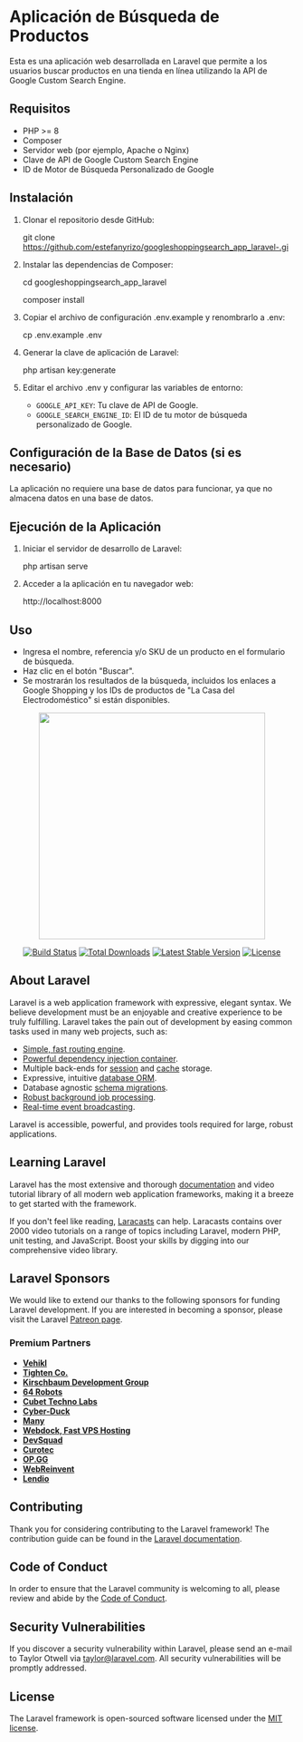 # Aplicación de Búsqueda de Productos

Esta es una aplicación web desarrollada en Laravel que permite a los usuarios buscar productos en una tienda en línea utilizando la API de Google Custom Search Engine.

## Requisitos

- PHP >= 8
- Composer
- Servidor web (por ejemplo, Apache o Nginx)
- Clave de API de Google Custom Search Engine
- ID de Motor de Búsqueda Personalizado de Google

## Instalación

1. Clonar el repositorio desde GitHub:

   git clone https://github.com/estefanyrizo/googleshoppingsearch_app_laravel-.gi

2. Instalar las dependencias de Composer:

   cd googleshoppingsearch_app_laravel
   
   composer install

4. Copiar el archivo de configuración .env.example y renombrarlo a .env:

   cp .env.example .env

5. Generar la clave de aplicación de Laravel:

   php artisan key:generate

6. Editar el archivo .env y configurar las variables de entorno:

   - `GOOGLE_API_KEY`: Tu clave de API de Google.
   - `GOOGLE_SEARCH_ENGINE_ID`: El ID de tu motor de búsqueda personalizado de Google.

## Configuración de la Base de Datos (si es necesario)

La aplicación no requiere una base de datos para funcionar, ya que no almacena datos en una base de datos.

## Ejecución de la Aplicación

1. Iniciar el servidor de desarrollo de Laravel:

   php artisan serve

2. Acceder a la aplicación en tu navegador web:

   http://localhost:8000

## Uso

- Ingresa el nombre, referencia y/o SKU de un producto en el formulario de búsqueda.
- Haz clic en el botón "Buscar".
- Se mostrarán los resultados de la búsqueda, incluidos los enlaces a Google Shopping y los IDs de productos de "La Casa del Electrodoméstico" si están disponibles.


<p align="center"><a href="https://laravel.com" target="_blank"><img src="https://raw.githubusercontent.com/laravel/art/master/logo-lockup/5%20SVG/2%20CMYK/1%20Full%20Color/laravel-logolockup-cmyk-red.svg" width="400"></a></p>

<p align="center">
<a href="https://travis-ci.org/laravel/framework"><img src="https://travis-ci.org/laravel/framework.svg" alt="Build Status"></a>
<a href="https://packagist.org/packages/laravel/framework"><img src="https://img.shields.io/packagist/dt/laravel/framework" alt="Total Downloads"></a>
<a href="https://packagist.org/packages/laravel/framework"><img src="https://img.shields.io/packagist/v/laravel/framework" alt="Latest Stable Version"></a>
<a href="https://packagist.org/packages/laravel/framework"><img src="https://img.shields.io/packagist/l/laravel/framework" alt="License"></a>
</p>

## About Laravel

Laravel is a web application framework with expressive, elegant syntax. We believe development must be an enjoyable and creative experience to be truly fulfilling. Laravel takes the pain out of development by easing common tasks used in many web projects, such as:

- [Simple, fast routing engine](https://laravel.com/docs/routing).
- [Powerful dependency injection container](https://laravel.com/docs/container).
- Multiple back-ends for [session](https://laravel.com/docs/session) and [cache](https://laravel.com/docs/cache) storage.
- Expressive, intuitive [database ORM](https://laravel.com/docs/eloquent).
- Database agnostic [schema migrations](https://laravel.com/docs/migrations).
- [Robust background job processing](https://laravel.com/docs/queues).
- [Real-time event broadcasting](https://laravel.com/docs/broadcasting).

Laravel is accessible, powerful, and provides tools required for large, robust applications.

## Learning Laravel

Laravel has the most extensive and thorough [documentation](https://laravel.com/docs) and video tutorial library of all modern web application frameworks, making it a breeze to get started with the framework.

If you don't feel like reading, [Laracasts](https://laracasts.com) can help. Laracasts contains over 2000 video tutorials on a range of topics including Laravel, modern PHP, unit testing, and JavaScript. Boost your skills by digging into our comprehensive video library.

## Laravel Sponsors

We would like to extend our thanks to the following sponsors for funding Laravel development. If you are interested in becoming a sponsor, please visit the Laravel [Patreon page](https://patreon.com/taylorotwell).

### Premium Partners

- **[Vehikl](https://vehikl.com/)**
- **[Tighten Co.](https://tighten.co)**
- **[Kirschbaum Development Group](https://kirschbaumdevelopment.com)**
- **[64 Robots](https://64robots.com)**
- **[Cubet Techno Labs](https://cubettech.com)**
- **[Cyber-Duck](https://cyber-duck.co.uk)**
- **[Many](https://www.many.co.uk)**
- **[Webdock, Fast VPS Hosting](https://www.webdock.io/en)**
- **[DevSquad](https://devsquad.com)**
- **[Curotec](https://www.curotec.com/services/technologies/laravel/)**
- **[OP.GG](https://op.gg)**
- **[WebReinvent](https://webreinvent.com/?utm_source=laravel&utm_medium=github&utm_campaign=patreon-sponsors)**
- **[Lendio](https://lendio.com)**

## Contributing

Thank you for considering contributing to the Laravel framework! The contribution guide can be found in the [Laravel documentation](https://laravel.com/docs/contributions).

## Code of Conduct

In order to ensure that the Laravel community is welcoming to all, please review and abide by the [Code of Conduct](https://laravel.com/docs/contributions#code-of-conduct).

## Security Vulnerabilities

If you discover a security vulnerability within Laravel, please send an e-mail to Taylor Otwell via [taylor@laravel.com](mailto:taylor@laravel.com). All security vulnerabilities will be promptly addressed.

## License

The Laravel framework is open-sourced software licensed under the [MIT license](https://opensource.org/licenses/MIT).
